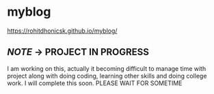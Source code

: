 # myblog
https://rohitdhonicsk.github.io/myblog/

## *NOTE* -> PROJECT IN PROGRESS

I am working on this, actually it becoming difficult to manage time with project along with doing coding, learning other skills and doing college work.
I will complete this soon. PLEASE WAIT FOR SOMETIME
